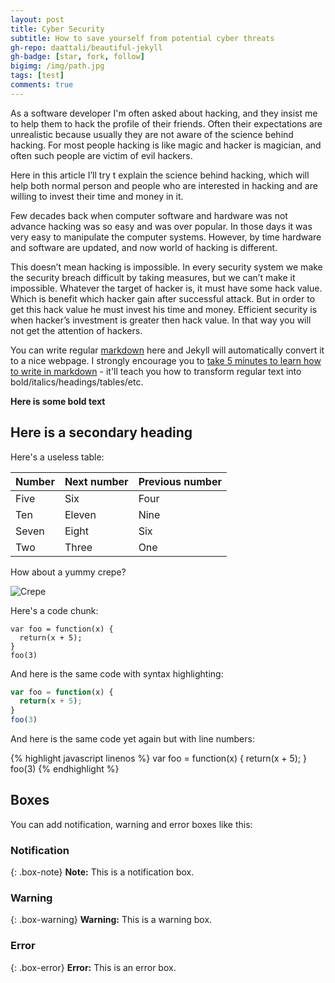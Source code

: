 ```yaml
---
layout: post
title: Cyber Security
subtitle: How to save yourself from potential cyber threats
gh-repo: daattali/beautiful-jekyll
gh-badge: [star, fork, follow]
bigimg: /img/path.jpg
tags: [test]
comments: true
---
```


As a software developer I'm often asked about hacking, and they insist me to help them to hack the profile of their friends. Often their expectations are unrealistic because usually they are not aware of the science behind hacking. For most people hacking is like magic and hacker is magician, and often such people are victim of evil hackers.

Here in this article I’ll try t explain the science behind hacking, which will help both normal person and people who are interested in hacking and are willing to invest their time and money in it. 

Few decades back when computer software and hardware was not advance hacking was so easy and was over popular. In those days it was very easy to manipulate the computer systems. However, by time hardware and software are updated, and now world of hacking is different.

This doesn’t mean hacking is impossible. In every security system we make the security breach difficult by taking measures, but we can’t make it impossible. Whatever the target of hacker is, it must have some hack value. Which is benefit which hacker gain after successful attack. But in order to get this hack value he must invest his time and money. Efficient security is when hacker’s investment is greater then hack value. In that way you will not get the attention of hackers.


You can write regular [markdown](http://markdowntutorial.com/) here and Jekyll will automatically convert it to a nice webpage.  I strongly encourage you to [take 5 minutes to learn how to write in markdown](http://markdowntutorial.com/) - it'll teach you how to transform regular text into bold/italics/headings/tables/etc.

**Here is some bold text**

## Here is a secondary heading

Here's a useless table:

| Number | Next number | Previous number |
| :------ |:--- | :--- |
| Five | Six | Four |
| Ten | Eleven | Nine |
| Seven | Eight | Six |
| Two | Three | One |


How about a yummy crepe?

![Crepe](https://s3-media3.fl.yelpcdn.com/bphoto/cQ1Yoa75m2yUFFbY2xwuqw/348s.jpg)

Here's a code chunk:

~~~
var foo = function(x) {
  return(x + 5);
}
foo(3)
~~~

And here is the same code with syntax highlighting:

```javascript
var foo = function(x) {
  return(x + 5);
}
foo(3)
```

And here is the same code yet again but with line numbers:

{% highlight javascript linenos %}
var foo = function(x) {
  return(x + 5);
}
foo(3)
{% endhighlight %}

## Boxes
You can add notification, warning and error boxes like this:

### Notification

{: .box-note}
**Note:** This is a notification box.

### Warning

{: .box-warning}
**Warning:** This is a warning box.

### Error

{: .box-error}
**Error:** This is an error box.
